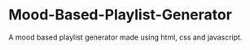 # Mood-Based-Playlist-Generator
A mood based playlist generator made using html, css and javascript.
